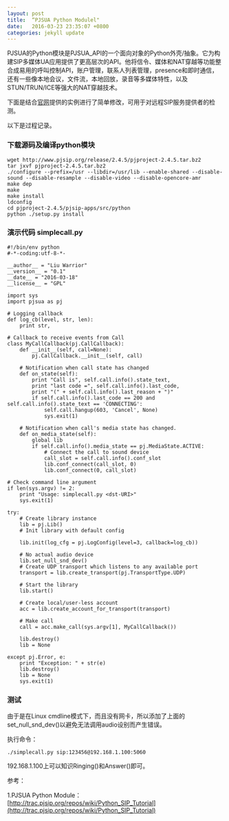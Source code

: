 ```yaml
---
layout: post
title:  “PJSUA Python Modulel"
date:   2016-03-23 23:35:07 +0800
categories: jekyll update
---
```



PJSUA的Python模块是PJSUA_API的一个面向对象的Python外壳/抽象。它为构建SIP多媒体UA应用提供了更高层次的API。他将信令、媒体和NAT穿越等功能整合成易用的呼叫控制API，账户管理，联系人列表管理，presence和即时通信，还有一些像本地会议，文件流，本地回放，录音等多媒体特性，以及STUN/TRUN/ICE等强大的NAT穿越技术。

下面是结合[官网](http://pjsip.org)提供的实例进行了简单修改，可用于对远程SIP服务提供者的检测。

以下是过程记录。

### 下载源码及编译python模块 ###

    wget http://www.pjsip.org/release/2.4.5/pjproject-2.4.5.tar.bz2
    tar jxvf pjproject-2.4.5.tar.bz2
    ./configure --prefix=/usr --libdir=/usr/lib --enable-shared --disable-sound --disable-resample --disable-video --disable-opencore-amr
    make dep
    make
    make install
    ldconfig
    cd pjproject-2.4.5/pjsip-apps/src/python
    python ./setup.py install

### 演示代码 simplecall.py ###

    #!/bin/env python
    #-*-coding:utf-8-*-

    __author__ = "Liu Warrior"
    __version__ = "0.1"
    __date__ = "2016-03-18"
    __license__ = "GPL"
    
    import sys
    import pjsua as pj
    
    # Logging callback
    def log_cb(level, str, len):
        print str,

    # Callback to receive events from Call
    class MyCallCallback(pj.CallCallback):
        def __init__(self, call=None):
            pj.CallCallback.__init__(self, call)
    
        # Notification when call state has changed
        def on_state(self):
            print "Call is", self.call.info().state_text,
            print "last code =", self.call.info().last_code, 
            print "(" + self.call.info().last_reason + ")"
            if self.call.info().last_code == 200 and self.call.info().state_text == 'CONNECTING':
                self.call.hangup(603, 'Cancel', None)
                sys.exit(1)

        # Notification when call's media state has changed.
        def on_media_state(self):
            global lib
            if self.call.info().media_state == pj.MediaState.ACTIVE:
                # Connect the call to sound device
                call_slot = self.call.info().conf_slot
                lib.conf_connect(call_slot, 0)
                lib.conf_connect(0, call_slot)

    # Check command line argument
    if len(sys.argv) != 2:
        print "Usage: simplecall.py <dst-URI>"
        sys.exit(1)
    
    try:
        # Create library instance
        lib = pj.Lib()
        # Init library with default config
    
        lib.init(log_cfg = pj.LogConfig(level=3, callback=log_cb))
    
        # No actual audio device
        lib.set_null_snd_dev()
        # Create UDP transport which listens to any available port
        transport = lib.create_transport(pj.TransportType.UDP)
    
        # Start the library
        lib.start()

        # Create local/user-less account
        acc = lib.create_account_for_transport(transport)
    
        # Make call
        call = acc.make_call(sys.argv[1], MyCallCallback())
    
        lib.destroy()
        lib = None
    
    except pj.Error, e:
        print "Exception: " + str(e)
        lib.destroy()
        lib = None
        sys.exit(1)

### 测试 ###

由于是在Linux cmdline模式下，而且没有网卡，所以添加了上面的set_null_snd_dev()以避免无法调用audio设别而产生错误。

执行命令：

    ./simplecall.py sip:123456@192.168.1.100:5060

192.168.1.100上可以知识Ringing()和Answer()即可。


参考：

1.PJSUA Python Module：[http://trac.pjsip.org/repos/wiki/Python_SIP_Tutorial](http://trac.pjsip.org/repos/wiki/Python_SIP_Tutorial)
